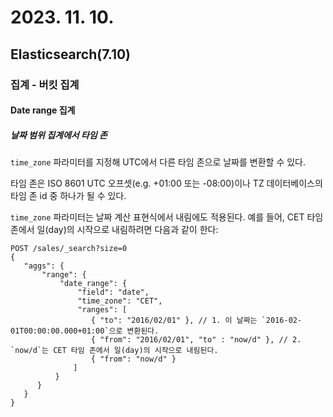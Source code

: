 # 2023. 11. 10.

## Elasticsearch(7.10)

### 집계 - 버킷 집계

#### Date range 집계

##### 날짜 범위 집계에서 타임 존

`time_zone` 파라미터를 지정해 UTC에서 다른 타임 존으로 날짜를 변환할 수 있다.

타임 존은 ISO 8601 UTC 오프셋(e.g. +01:00 또는 -08:00)이나 TZ 데이터베이스의 타임 존 id 중 하나가 될 수 있다.

`time_zone` 파라미터는 날짜 계산 표현식에서 내림에도 적용된다. 예를 들어, CET 타임 존에서 일(day)의 시작으로 내림하려면 다음과 같이 한다:

```http
POST /sales/_search?size=0
{
   "aggs": {
       "range": {
           "date_range": {
               "field": "date",
               "time_zone": "CET",
               "ranges": [
                  { "to": "2016/02/01" }, // 1. 이 날짜는 `2016-02-01T00:00:00.000+01:00`으로 변환된다.
                  { "from": "2016/02/01", "to" : "now/d" }, // 2. `now/d`는 CET 타임 존에서 일(day)의 시작으로 내림된다.
                  { "from": "now/d" }
              ]
          }
      }
   }
}
```

